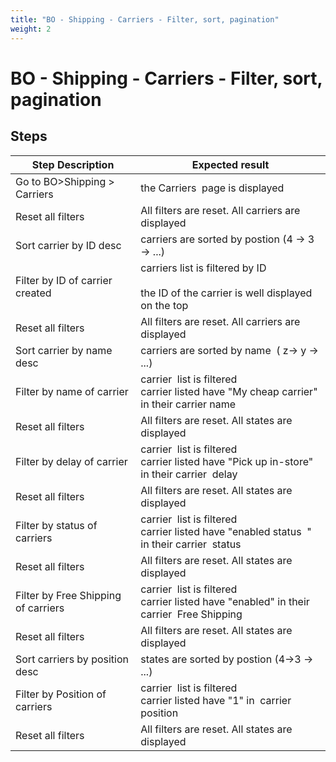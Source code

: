 ```yaml
---
title: "BO - Shipping - Carriers - Filter, sort, pagination"
weight: 2
---
```


# BO - Shipping - Carriers - Filter, sort, pagination
## Steps
| Step Description | Expected result |
| ----- | ----- |
| Go to BO>Shipping > Carriers | the Carriers  page is displayed |
| Reset all filters | All filters are reset. All carriers are displayed |
| Sort carrier by ID desc | carriers are sorted by postion (4 -> 3 -> ...) |
| Filter by ID of carrier created | carriers list is filtered by ID<br><br>the ID of the carrier is well displayed on the top |
| Reset all filters | All filters are reset. All carriers are displayed |
| Sort carrier by name desc | carriers are sorted by name  ( z-> y -> ...) |
| Filter by name of carrier | carrier  list is filtered<br>carrier listed have "My cheap carrier" in their carrier name |
| Reset all filters | All filters are reset. All states are displayed |
| Filter by delay of carrier | carrier  list is filtered<br>carrier listed have "Pick up in-store" in their carrier  delay |
| Reset all filters | All filters are reset. All states are displayed |
| Filter by status of carriers | carrier  list is filtered<br>carrier listed have "enabled status  " in their carrier  status |
| Reset all filters | All filters are reset. All states are displayed |
| Filter by Free Shipping of carriers | carrier  list is filtered<br>carrier listed have "enabled" in their carrier  Free Shipping |
| Reset all filters | All filters are reset. All states are displayed |
| Sort carriers by position desc | states are sorted by postion (4->3 -> ...) |
| Filter by Position of carriers | carrier  list is filtered<br>carrier listed have "1" in  carrier position |
| Reset all filters | All filters are reset. All states are displayed |

